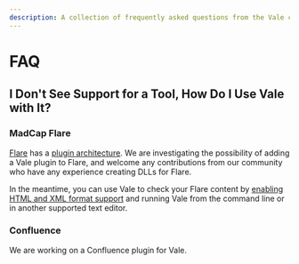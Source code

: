 ```yaml
---
description: A collection of frequently asked questions from the Vale community
---
```


# FAQ

## I Don't See Support for a Tool, How Do I Use Vale with It?

### MadCap Flare

[Flare](https://www.madcapsoftware.com/products/flare) has a [plugin architecture](http://help.madcapsoftware.com/flare2019r2/Content/Flare/Plug-In-API/Plugin-API.htm). We are investigating the possibility of adding a Vale plugin to Flare, and welcome any contributions from our community who have any experience creating DLLs for Flare.

In the meantime, you can use Vale to check your Flare content by [enabling HTML and XML format support](https://github.com/errata-ai/vale/tree/5201f9199fd5062eec49cc24505b841e8588b4de/docs/markup.md#formats) and running Vale from the command line or in another supported text editor.

### Confluence

We are working on a Confluence plugin for Vale.

